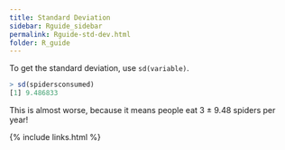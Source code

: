 ```yaml
---
title: Standard Deviation
sidebar: Rguide_sidebar
permalink: Rguide-std-dev.html
folder: R_guide
---
```


<link rel="stylesheet" href="css/theme-pink.css">

To get the standard deviation, use `sd(variable)`.
```R
> sd(spidersconsumed)
[1] 9.486833
```
This is almost worse, because it means people eat 3 &#177; 9.48 spiders per year!

{% include links.html %}
